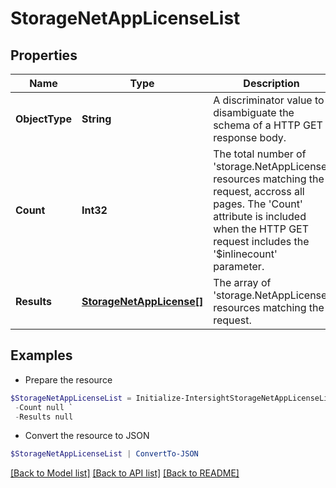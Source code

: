 # StorageNetAppLicenseList
## Properties

Name | Type | Description | Notes
------------ | ------------- | ------------- | -------------
**ObjectType** | **String** | A discriminator value to disambiguate the schema of a HTTP GET response body. | 
**Count** | **Int32** | The total number of &#39;storage.NetAppLicense&#39; resources matching the request, accross all pages. The &#39;Count&#39; attribute is included when the HTTP GET request includes the &#39;$inlinecount&#39; parameter. | [optional] 
**Results** | [**StorageNetAppLicense[]**](StorageNetAppLicense.md) | The array of &#39;storage.NetAppLicense&#39; resources matching the request. | [optional] 

## Examples

- Prepare the resource
```powershell
$StorageNetAppLicenseList = Initialize-IntersightStorageNetAppLicenseList  -ObjectType null `
 -Count null `
 -Results null
```

- Convert the resource to JSON
```powershell
$StorageNetAppLicenseList | ConvertTo-JSON
```

[[Back to Model list]](../README.md#documentation-for-models) [[Back to API list]](../README.md#documentation-for-api-endpoints) [[Back to README]](../README.md)

